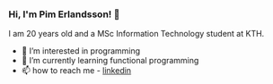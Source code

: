 ### Hi, I'm Pim Erlandsson! 👋
I am 20 years old and a MSc Information Technology student at KTH.
- 👀 I’m interested in programming
- 🌱 I’m currently learning functional programming
- 📫 how to reach me - [linkedin](https://se.linkedin.com/in/pim-e-4114381a4)

<!---
pimerlandsson/pimerlandsson is a ✨ special ✨ repository because its `README.md` (this file) appears on your GitHub profile.
You can click the Preview link to take a look at your changes.
--->
